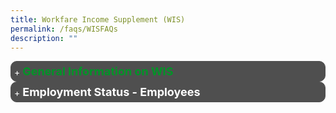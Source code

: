 ```yaml
---
title: Workfare Income Supplement (WIS)
permalink: /faqs/WISFAQs
description: ""
---
```

<details>
	<summary><font color="#009427" size="+1.5"><b>General Information on WIS</b></font></summary>
	<details>
		<summary><font color="#FFF"><b>Q1. What is the Workfare Income Supplement scheme?</b></font></summary>
The Workfare Income Supplement (WIS) scheme was introduced in 2007 as a permanent feature of Singapore's social security system. The support is targeted at older, lower wage Singaporean workers whose earnings are in the bottom 20% of the working population, with support also available for those earning slightly more. Eligible workers will receive support via cash and CPF top-ups to supplement their income and retirement savings.<br><br></details>
	<details>
		<summary><font color="#FFF"><b>Q2. Am I eligible for the Workfare Income Supplement scheme?</b></font></summary>
You will be eligible for the Workfare Income Supplement (WIS) scheme if you:
<ul>
	<li style="font-size:15.5px">are a Singapore Citizen;</li>
	<li style="font-size:15.5px">are 35<sup>1</sup> years old or older on 31 December of the Work Year (WY);</li>
	<li style="font-size:15.5px">earn not more than $2,300<sup>2</sup> (previously $2,000) for the month worked and in the past 12 months<sup>3</sup> (average monthly income) as an employee; or have an average monthly income of not more than $2,300 (previously $2,000) as a Self-Employed Person (SEP);</li>
	</ul>
If you are an SEP, you are also required to declare your Net Trade Income (NTI) and make your MediSave contributions to be eligible for WIS.<br><br>
However, you will not be eligible for WIS if you:
		<ul>
	<li style="font-size:15.5px">live in a property with an annual value<sup>4</sup> of more than $13,000 assessed as at 31 December of the previous year;</li>
	<li style="font-size:15.5px">own two or more properties; or</li>
	<li style="font-size:15.5px">if you are married,</li>
<ul style="list-style-type:circle;">
	<li style="font-size:15.5px">you and your spouse together own two or more properties; or</li>
	<li style="font-size:15.5px">the assessable income of your spouse exceeds $70,000 for the previous Year of Assessment.</li>
</ul>
	</ul>
		Click <a class="hyperlink" href="https://www.workfare.gov.sg/app/Home/Index?returnUrl=/Payments/Statement">here</a> to find out your WIS eligibility status.<br><br>
<sup>1</sup> Persons with disabilities younger than 35 who meet the WIS eligibility criteria will receive an annual WIS payout of up to $1,700<br><br>
<sup>2</sup> Includes basic salary and extra wages such as overtime pay, commissions and bonuses<br><br>
<sup>3</sup> Defined as income earned in the past 12-month period ÷ Total number of months worked in the past 12-month period<br><br>
<sup>4</sup> Annual value is the estimated gross annual rent of the property if it were to be rented out, excluding furniture, furnishings and maintenance fees. It is determined based on estimated market rentals of similar or comparable properties	<br><br>
</details>
	<details><summary>
		<font color="#FFF"><b>Q3. How can I check the amount of Workfare Income Supplement payout that I will receive?</b></font></summary>
We will notify you of the Workfare Income Supplement (WIS) payout amount by letters and/or SMS messages a few days before the payment date.<br><br>
You can retrieve a copy of your notification by logging in to the Workfare portal with your Singpass.<br><br>
If you are receiving letter notifications, you can receive earlier notifications via SMS by updating your Singpass-registered mobile number at "<a class="hyperlink" href="https://www.workfare.gov.sg/App/Home/Index?returnUrl=/people/notificationmode">View/Update My Notification Mode</a>".<br><br>
		You may also use the <a class="hyperlink" href="https://www.workfare.gov.sg/Pages/Calculator.aspx">WIS calculator</a> to estimate the amount of WIS payout you are entitled to. 
<br><br></details>
	
<details><summary>
		<font color="#FFF"><b>Q4. What do I need to do to receive Workfare Income Supplement (WIS)?</b></font></summary>
If you are an employee, you do not need to do anything. Your eligibility for Workfare Income Supplement (WIS) will be automatically assessed based on the CPF contributions* made by your employer. <br><br>
If you are a Self-Employed Person (SEP), you need to declare your net trade income (NTI) and contribute to your MediSave Account to be considered for WIS. Use our <a class="hyperlink" href="https://www.workfare.gov.sg/Pages/Calculator.aspx">online WIS calculator</a> to find out the amount you need to contribute to your MediSave Account.<br><br>
You can declare your income and contribute to your MediSave Account in various ways.<br><br>
To receive your WIS payouts by 30 April (via bank crediting), please declare your NTI and contribute to your MediSave Account by the last Friday of March.<br><br>
*Under the CPF Act, employers must contribute to CPF if their employees earn more than $50 a month, regardless of whether the employee is employed on a permanent, part-time, contract or casual basis. If your employer is not contributing CPF on your behalf, you can lodge a report on non/underpayment of CPF contributions online. Please log in to my cpf with your Singpass, then select My Request > Other CPF Matters > Report on non-payment or underpayment of CPF contributions.<br><br>
Alternatively, you can also lodge a report by calling the WorkRight Hotline at 1800-221-9922 or emailing to <a class="hyperlink" href="workright@mom.gov.sg">workright@mom.gov.sg</a>. Your identity will be kept confidential.<br><br></details>
<details><summary>
		<font color="#FFF"><b>Q5. When will I receive my Workfare Income Supplement payouts?</b></font></summary>
You will receive Workfare Income Supplement (WIS) payouts for every month that you work. The payment will be made two months after the work period. For example, the WIS payout for work done in January will be paid out in end March.<br><br>
	
| If you worked in | You will receive the WIS payout in * |
| -------- | -------- |
| Jan     | End Mar     |
| Feb     | End Apr     |
| Mar     | End May     |
| Apr     | Eng Aug     |
| Month x     | End of month (x+2)     |

<br>
If you are an eligible Self-Employed Person (SEP), you will receive WIS payouts once a year for work done in the preceding work year. The earliest payment for SEPs for a particular Work Year (WY) will be in end April of the following work year, provided you have declared your income (to IRAS or CPFB) and contributed to your MediSave by the last Friday of March of the following work year.<br><br>
* Based on payment dates for bank crediting. Payment by cheque takes up to 2 weeks longer due to bank crediting.<br><br>
</details>
<details><summary>
		<font color="#FFF"><b>Q6. Whom can I contact for queries about the Workfare Income Supplement scheme?</b></font></summary>
You can contact CPF Board via the following channels for your Workfare Income Supplement scheme enquiries:
<ol>
<li style="font-size:15.5px">Write to us via our <a class="hyperlink" href="https://www.cpf.gov.sg/eSvc/Web/FeedbackSubscription/Index?section=wis">Online Enquiry</a> Form</li>
<li style="font-size:15.5px">Write to us via <a class="hyperlink" href="https://www.cpf.gov.sg/eSvc/Web/Services/MyMailbox/MyMailboxLanding">My Mailbox</a> using your Singpass log in</li>
</ol></details>
<details><summary>
<font color="#FFF"><b>Q7. How can I change the mode of payment for my Workfare Income Supplement (WIS) payout?</b></font></summary>
You may update your bank account details by logging into the Workfare Portal at <a class="hyperlink" href="http://www.workfare.gov.sg">workfare.gov.sg</a>.</b>
</details>
<details><summary>
<font color="#FFF"><b>
Q8. How much Workfare Income Supplement (WIS) will I get?</b></font></summary>
The Workfare Income Supplement (WIS) payout depends on your age and income. You may use the online <a class="hyperlink" href="https://www.workfare.gov.sg/Pages/Calculator.aspx">WIS calculator</a> to estimate the amount of WIS you will receive.<br><br>
<table>
<thead>
  <tr>
    <th style='text-align:center; vertical-align:middle' rowspan="3">Your age in the work year</th>
    <th style='text-align:center; vertical-align:middle' colspan="4">Maximum WIS payout per year</th>
  </tr>
  <tr>
    <th style='text-align:center; vertical-align:middle' colspan="2">If you are employed</th>
    <th style='text-align:center; vertical-align:middle' colspan="2">If you are self-employed</th>
  </tr>
  <tr>
    <th style='text-align:center; vertical-align:middle'>2019</th>
    <th style='text-align:center; vertical-align:middle'>From 2020</th>
    <th style='text-align:center; vertical-align:middle'>2019</th>
    <th style='text-align:center; vertical-align:middle'>From 2020</th>
  </tr>
</thead>
<tbody>
  <tr>
    <td style='text-align:center; vertical-align:middle'>35* - 44</td>
    <td style='text-align:center; vertical-align:middle'>$1,500<br></td>
    <td style='text-align:center; vertical-align:middle'>$1,700<br></td>
    <td style='text-align:center; vertical-align:middle'>$1,00<br></td>
    <td style='text-align:center; vertical-align:middle'>$1,133</td>
  </tr>
  <tr>
    <td style='text-align:center; vertical-align:middle'>45 - 54</td>
    <td style='text-align:center; vertical-align:middle'>$2,200<br></td>
    <td style='text-align:center; vertical-align:middle'>$2,500<br></td>
    <td style='text-align:center; vertical-align:middle'>$1,467<br></td>
    <td style='text-align:center; vertical-align:middle'>$1,667</td>
  </tr>
  <tr>
    <td style='text-align:center; vertical-align:middle'>55 - 60</td>
    <td style='text-align:center; vertical-align:middle'>$2,900<br></td>
    <td style='text-align:center; vertical-align:middle'>$3,300<br></td>
    <td style='text-align:center; vertical-align:middle'>$1,933<br></td>
    <td style='text-align:center; vertical-align:middle'>$2,200</td>
  </tr>
  <tr>
    <td style='text-align:center; vertical-align:middle'>60 and above</td>
    <td style='text-align:center; vertical-align:middle'>$3,600<br></td>
    <td style='text-align:center; vertical-align:middle'>$4,000<br></td>
    <td style='text-align:center; vertical-align:middle'>$2,400<br></td>
    <td style='text-align:center; vertical-align:middle'>$2,667</td>
  </tr>
</tbody>
</table>
* Including persons with disabilities who are below 35.<br><br>
</details>
<details><summary><font color="#FFF"><b>
Q9. Am I eligible for the Workfare Income Supplement scheme for work done in 2019?</b></font></summary>
For work done in 2019, you will be eligible for the Workfare Income Supplement (WIS) scheme if you:<br>
<ul>
	<li style="font-size:15.5px">are a Singapore Citizen;</li>
	<li style="font-size:15.5px">are 35<sup>1</sup> years old or older on 31 December 2019;</li>
	<li style="font-size:15.5px">earn not more than $2,000<sup>2</sup> for the month worked and in the past 12 months<sup>3</sup> (average monthly income) as an employee; or have an average monthly income of not more than $2,000 or less as a Self-Employed Person (SEP);</li></ul>
If you are an SEP, you are also required to declare your Net Trade Income (NTI) and make your MediSave contributions to be eligible for WIS.<br><br>
However, you will not be eligible for WIS if you:<br><br>
<ul>
<li style="font-size:15.5px">live in a property with an annual value<sup>4</sup> of more than $13,000 assessed as at 31 December of the previous year;</li>
<li style="font-size:15.5px">own two or more properties; or</li>
<li style="font-size:15.5px">if you are married,</li>
<ul style="list-style-type:circle;">
<li style="font-size:15.5px">you and your spouse together own two or more properties; or</li>
<li style="font-size:15.5px">the annual assessable income of your spouse exceeds $70,000 for the previous Year of Assessment.</li></ul></ul>
	<sup>1</sup> Persons with disabilities younger than 35 who meet the WIS eligibility criteria will receive an annual WIS payout of up to $1,700<br>
	<sup>2</sup> Includes basic salary and extra wages such as overtime pay, commissions and bonuses<br>
	<sup>3</sup> Defined as income earned in the past 12-month period ÷ Total number of months worked in the past 12-month period<br>
	<sup>4</sup> Annual value is the estimated gross annual rent of the property if it were to be rented out, excluding furniture, furnishings and maintenance fees. It is determined based on estimated market rentals of similar or comparable properties<br><br>
</details>
<details><summary><font color="#FFF"><b>
Q10. Will I receive Workfare Income Supplement (WIS) payouts if I am unemployed?</b></font></summary>
The Workfare Income Supplement (WIS) scheme supplements the income and CPF savings of lower-income Singaporeans, and encourages them to enter and remain in the labour market.<br><br>
You would not receive WIS if you are not working.<br><br>
If you require assistance in looking for a job, or are seeking information on training and skills upgrading, please approach any of the Distributed CareerLink Networks run by the Community Development Councils (CDCs). Alternatively, you can call Workforce Singapore (WSG) hotline at 6883 5885.<br><br></details>
<details><summary><font color="#FFF"><b>
Q11. How do I appeal for Workfare Income Supplement (WIS) Scheme / Workfare Special Payment (WSP)?</b></font></summary>
You can send in your appeal for Workfare Income Supplement (WIS)/ Workfare Special Payment (WSP) via the online enquiry page: <br>
<ol>
	<li style="font-size:15.5px">Select "Workfare Income Supplement (WIS)" under Subject</li>
	<li style="font-size:15.5px">Select "Appeal-WIS" under Category </li></ol>
You can also write to us via <a class="hyperlink" href="https://www.cpf.gov.sg/eSvc/Web/Services/MyMailbox/MyMailboxLanding">My Mailbox</a> (Singpass required) and skip the hassle of keying in your personal particulars. <br><br></details>
<details><summary><font color="#FFF"><b>
Q12. Am I eligible for the Workfare Income Supplement scheme for work done in 2020?</b></font></summary>
For work done in 2020, you will be eligible for the Workfare Income Supplement (WIS) scheme if you:<br>
<ul>
	<li style="font-size:15.5px">are a Singapore Citizen;</li>
	<li style="font-size:15.5px">are 35<sup>1</sup> years old or older on 31 December 2020;</li>
	<li style="font-size:15.5px">earn not more than $2,300<sup>2</sup> for the month worked and in the past 12 months<sup>3</sup> (average monthly income) as an employee; or have an average monthly income of not more than $2,300 or less as a Self-Employed Person (SEP);</li></ul>
If you are an SEP, you are also required to declare your Net Trade Income (NTI) and make your MediSave contributions to be eligible for WIS.<br><br>
	However, you will <u>not</u> be eligible for WIS if you:<br><br>
<ul>
<li style="font-size:15.5px">live in a property with an annual value<sup>4</sup> of more than $13,000 assessed as at 31 December of the previous year;</li>
<li style="font-size:15.5px">own two or more properties; or</li>
<li style="font-size:15.5px">if you are married,</li>
<ul style="list-style-type:circle;">
<li style="font-size:15.5px">you and your spouse together own two or more properties; or</li>
<li style="font-size:15.5px">the annual assessable income of your spouse exceeds $70,000 for the previous Year of Assessment.</li></ul></ul>
<sup>1</sup> Persons with disabilities younger than 35 who meet the WIS eligibility criteria will receive an annual WIS payout of up to $1,700<br>
<sup>2</sup> Includes basic salary and extra wages such as overtime pay, commissions and bonuses<br>
<sup>3</sup> Defined as income earned in the past 12-month period ÷ Total number of months worked in the past 12-month period<br>
<sup>4</sup> Annual value is the estimated gross annual rent of the property if it were to be rented out, excluding furniture, furnishings and maintenance fees. It is determined based on estimated market rentals of similar or comparable properties<br><br>
</details>
<details><summary><font color="#FFF"><b>
Q13. When can I receive the Workfare Income Supplement (WIS) Scheme payment after making the required MediSave contributions?</b></font></summary>
We will assess your eligibility for Workfare Income Supplement (WIS) in the month after you have made your MediSave contributions in full. You will receive an SMS notification and/or letter at the end of the assessment month on the WIS payment details if you are eligible.<br><br></details>
<details><summary><font color="#FFF"><b>
Q14. How do I stop receiving hardcopy notifications for the Workfare Income Supplement scheme?</b></font></summary>
If you wish to receive notifications of your Workfare Income Supplement (WIS) payouts by SMS rather than hardcopy letters, please log in to the <a class="hyperlink" href="https://www.workfare.gov.sg/app/Account/QRLogin">Workfare Portal</a> with your Singpass and update your Singpass-registered mobile number at “View/Update My Notification Mode”.<br><br></details>
<details><summary><font color="#FFF"><b>
Q15. How do I adjust my net trade income (NTI) for the Workfare Income Supplement scheme?</b></font></summary>
If you have previously declared your net trade income (NTI) to the Inland Revenue Authority of Singapore (IRAS), please call them at 1800-356 8300 if you wish to adjust your NTI for your Workfare Income Supplement scheme (WIS).<br>
Alternatively, you can contact them via these other <a class="hyperlink" href="https://www.iras.gov.sg/irashome/Contact-us/">channels</a>. Please inform CPF Board once IRAS has reassessed your NTI and CPF Board will update your NTI and MediSave payable for WIS.<br><br></details>
</details><details><summary><font color="#FFF" size="+1.5"><b>Employment Status - Employees</b></font></summary><details>
		<summary><font color="#009427"><b>Q1. My employer does not pay my CPF. What can I do to qualify for Workfare Income Supplement (WIS)?</b></font></summary>
Under the CPF Act, employers must contribute CPF if their employees earn more than $50 a month, regardless of whether the employee is employed on a permanent, part-time, contract or casual basis.<br><br>
If your employer is not contributing CPF on your behalf, you can lodge a report on non/underpayment of CPF contributions online. Please log in to <a class="hyperlink" href="https://www.cpf.gov.sg/eSvc/Web/Services/MyRequest/MyRequestLanding">my cpf Online Services</a> with your Singpass, then select My Requests &gt; Other CPF Matters &gt; Report on non-payment or underpayment of CPF contributions.<br><br>
Alternatively, you can also lodge a report by calling the WorkRight Hotline at 1800-221-9922 or emailing to <a class="hyperlink" href="workright@mom.gov.sg">workright@mom.gov.sg</a>. Your identity will be kept confidential. <br><br></details></details>

<style>
details>summary {
  list-style-type: none;
  outline: none;
  cursor: pointer;
  border: 1px solid #4F4F4F;
	background: #4F4F4F;
  padding: 5px;
  border-radius: 10px;
}

details>summary::-webkit-details-marker {
  display: none;
}

details>summary::before {
  content: '+ ' ;
	color: white;
}

details[open]>summary::before {
  content: '- ';
}

details[open]>summary {
  margin-bottom: 0.5rem;
}
	
 a.hyperlink {
    color:green;
  }
a.hyperlink:hover {
    color:MediumVioletRed;
  }
</style>